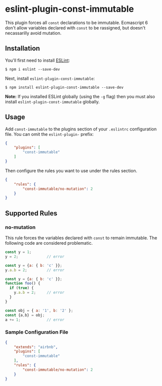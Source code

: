 # eslint-plugin-const-immutable

This plugin forces all `const` declarations to be immutable. Ecmascript 6 don't
allow variables declared with `const` to be rassigned, but doesn't necassarilly
avoid mutation.

## Installation

You'll first need to install [ESLint](http://eslint.org):

```
$ npm i eslint --save-dev
```

Next, install `eslint-plugin-const-immutable`:

```
$ npm install eslint-plugin-const-immutable --save-dev
```

**Note:** If you installed ESLint globally (using the `-g` flag) then you must also install `eslint-plugin-const-immutable` globally.

## Usage

Add `const-immutable` to the plugins section of your `.eslintrc` configuration file. You can omit the `eslint-plugin-` prefix:

```json
{
    "plugins": [
        "const-immutable"
    ]
}
```


Then configure the rules you want to use under the rules section.

```json
{
    "rules": {
        "const-immutable/no-mutation": 2
    }
}
```

## Supported Rules

### no-mutation

This rule forces the variables declared with `const` to remain immutable. The following code are considered problematic.

```js
const y = 1;
y = 2;             // error
```

```js
const y = {a: { b: 'c' }};
y.a.b = 2;         // error
```

```js
const y = {a: { b: 'c' }};
function foo() {
  if (true) {
    y.a.b = 2;     // error
  }
}
```

```js
const obj = { a: '1', b: '2' };
const {a,b} = obj;
a += 1;            // error
```

### Sample Configuration File
```json
{
    "extends": "airbnb",
    "plugins": [
        "const-immutable"
    ],
    "rules": {
        "const-immutable/no-mutation": 2
    }
}
```



